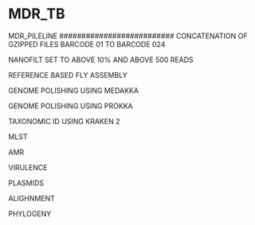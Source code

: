 # MDR_TB
MDR_PILELINE
########################## CONCATENATION OF GZIPPED FILES BARCODE 01 TO BARCODE 024






NANOFILT SET TO ABOVE 10% AND ABOVE 500 READS



REFERENCE BASED FLY ASSEMBLY





GENOME POLISHING USING MEDAKKA






GENOME POLISHING USING PROKKA



TAXONOMIC ID USING KRAKEN 2



MLST 



AMR



VIRULENCE



PLASMIDS



ALIGHNMENT



PHYLOGENY








